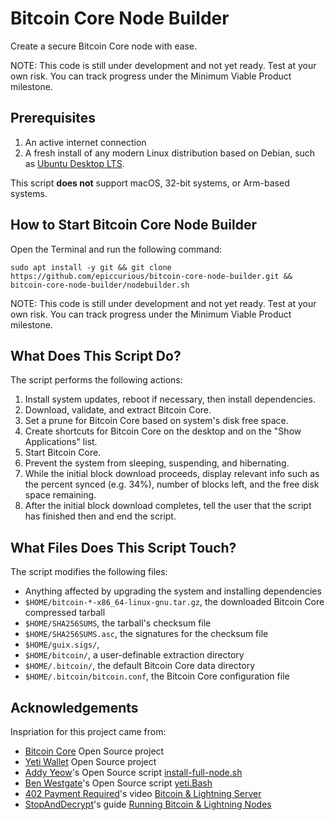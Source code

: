# Bitcoin Core Node Builder

Create a secure Bitcoin Core node with ease.

NOTE: This code is still under development and not yet ready. Test at your own risk. You can track progress under the Minimum Viable Product milestone.

## Prerequisites

1. An active internet connection
2. A fresh install of any modern Linux distribution based on Debian, such as [Ubuntu Desktop LTS](https://ubuntu.com/tutorials/install-ubuntu-desktop).

This script **does not** support macOS, 32-bit systems, or Arm-based systems.

## How to Start Bitcoin Core Node Builder

Open the Terminal and run the following command:
```
sudo apt install -y git && git clone https://github.com/epiccurious/bitcoin-core-node-builder.git && bitcoin-core-node-builder/nodebuilder.sh
```

NOTE: This code is still under development and not yet ready. Test at your own risk. You can track progress under the Minimum Viable Product milestone.

## What Does This Script Do?

The script performs the following actions:
1. Install system updates, reboot if necessary, then install dependencies.
2. Download, validate, and extract Bitcoin Core.
3. Set a prune for Bitcoin Core based on system's disk free space.
4. Create shortcuts for Bitcoin Core on the desktop and on the "Show Applications" list.
5. Start Bitcoin Core.
6. Prevent the system from sleeping, suspending, and hibernating.
7. While the initial block download proceeds, display relevant info such as the percent synced (e.g. 34%), number of blocks left, and the free disk space remaining.
8. After the initial block download completes, tell the user that the script has finished then and end the script.

## What Files Does This Script Touch?

The script modifies the following files:
- Anything affected by upgrading the system and installing dependencies
- `$HOME/bitcoin-*-x86_64-linux-gnu.tar.gz`, the downloaded Bitcoin Core compressed tarball
- `$HOME/SHA256SUMS`, the tarball's checksum file
- `$HOME/SHA256SUMS.asc`, the signatures for the checksum file
- `$HOME/guix.sigs/`, 
- `$HOME/bitcoin/`, a user-definable extraction directory
- `$HOME/.bitcoin/`, the default Bitcoin Core data directory
- `$HOME/.bitcoin/bitcoin.conf`, the Bitcoin Core configuration file

## Acknowledgements

Inspriation for this project came from:
- [Bitcoin Core](https://github.com/bitcoin/bitcoin/graphs/contributors) Open Source project
- [Yeti Wallet](https://github.com/JWWeatherman/yeticold/graphs/contributors) Open Source project
- [Addy Yeow](https://github.com/ayeowch/)'s Open Source script [install-full-node.sh](https://bitnodes.io/install-full-node.sh)
- [Ben Westgate](https://twitter.com/BenWestgate_)'s Open Source script [yeti.Bash](https://github.com/BenWestgate/yeti.Bash)
- [402 Payment Required](https://twitter.com/402PaymentReq)'s video [Bitcoin & Lightning Server](https://www.youtube.com/watch?v=_Hrnls92TxQ)
- [StopAndDecrypt](https://twitter.com/StopAndDecrypt)'s guide [Running Bitcoin & Lightning Nodes](https://stopanddecrypt.medium.com/running-bitcoin-lightning-nodes-over-the-tor-network-2021-edition-489180297d5)
